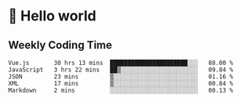 # 🍻 Hello world

## Weekly Coding Time
<!--START_SECTION:waka-->

```text
Vue.js       30 hrs 13 mins  ██████████████████████░░░   88.00 %
JavaScript   3 hrs 22 mins   ██▒░░░░░░░░░░░░░░░░░░░░░░   09.84 %
JSON         23 mins         ▒░░░░░░░░░░░░░░░░░░░░░░░░   01.16 %
XML          17 mins         ▒░░░░░░░░░░░░░░░░░░░░░░░░   00.84 %
Markdown     2 mins          ░░░░░░░░░░░░░░░░░░░░░░░░░   00.13 %
```

<!--END_SECTION:waka-->
